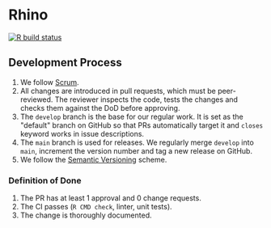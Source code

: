 # Rhino

<!-- badges: start -->
[![R build status](https://github.com/Appsilon/rhino/workflows/R-CMD-check/badge.svg)](https://github.com/Appsilon/rhino/actions)
<!-- badges: end -->

## Development Process
1. We follow [Scrum](https://scrumguides.org/).
2. All changes are introduced in pull requests, which must be peer-reviewed.
The reviewer inspects the code, tests the changes and checks them against the DoD before approving.
3. The `develop` branch is the base for our regular work.
It is set as the "default" branch on GitHub
so that PRs automatically target it and `closes` keyword works in issue descriptions.
4. The `main` branch is used for releases.
We regularly merge `develop` into `main`,
increment the version number and tag a new release on GitHub.
5. We follow the [Semantic Versioning](https://semver.org/) scheme.

### Definition of Done
1. The PR has at least 1 approval and 0 change requests.
2. The CI passes (`R CMD check`, linter, unit tests).
3. The change is thoroughly documented.
